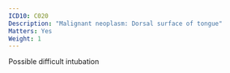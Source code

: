 ```yaml
---
ICD10: C020
Description: "Malignant neoplasm: Dorsal surface of tongue"
Matters: Yes
Weight: 1
---
```

Possible difficult intubation
